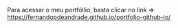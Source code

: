 Para acessar o meu portfóllio, basta clicar no link =>  https://fernandopdeandrade.github.io/portfolio-github-io/
